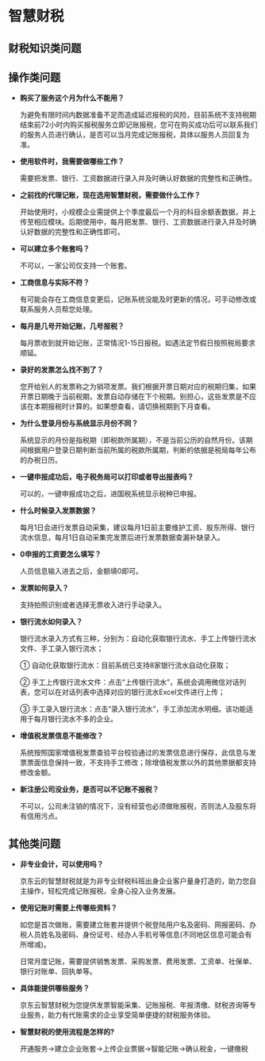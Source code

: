 # 智慧财税

## 财税知识类问题


## 操作类问题

- **购买了服务这个月为什么不能用？**

  为避免有限时间内数据准备不足而造成延迟报税的风险，目前系统不支持税期结束前72小时内购买报税服务立即记账报税，您可在购买成功后可以联系我们的服务人员进行确认，是否可以当月完成记账报税，具体以服务人员回复为准。

- **使用软件时，我需要做哪些工作？**

  需要把发票、银行、工资数据进行录入并及时确认好数据的完整性和正确性。

- **之前找的代理记账，现在选用智慧财税，需要做什么工作？**

  开始使用时，小规模企业需提供上个季度最后一个月的科目余额表数据，并上传至相应模块。后期使用中，每月把发票、银行、工资数据进行录入并及时确认好数据的完整性和正确性即可。

- **可以建立多个账套吗？**

  不可以，一家公司仅支持一个账套。

- **工商信息与实际不符？**

  有可能会存在工商信息变更后，记账系统没能及时更新的情况，可手动修改或联系服务人员帮您处理。

- **每月是几号开始记账，几号报税？**

  每月票收到就开始记账，正常情况1-15日报税。如遇法定节假日按照税局要求顺延。

- **录好的发票怎么找不到了？**

  您开给别人的发票称之为销项发票。我们根据开票日期对应的税期归集，如果开票日期晚于当前税期，发票自动存储在下个税期。别担心，这些发票是不应该在本期报税时计算的。如果想查看，请切换税期到下月查看。

- **为什么登录月份与系统显示月份不同？**

  系统显示的月份是指税期（即税款所属期），不是当前公历的自然月份。该期间根据用户登录日期判断当前所属的税款所属期，判断的依据是税局每年公布的办税日历。

- **一键申报成功后，电子税务局可以打印或者导出报表吗？**

  可以的，一键申报成功之后，进国税系统显示税种已申报。

- **什么时候录入发票数据？**

  每月1日会进行发票自动采集，建议每月1日前主要维护工资、股东所得、银行流水信息，每月1日自动采集完发票后进行发票数据查漏补缺录入。

- **0申报的工资要怎么填写？**

  人员信息输入进去之后，金额填0即可。

- **发票如何录入？**

  支持拍照识别或者选择无票收入进行手动录入。

- **银行流水如何录入？**

  银行流水录入方式有三种，分别为：自动化获取银行流水、手工上传银行流水文件、手工录入银行流水；
  
   ① 自动化获取银行流水：目前系统已支持8家银行流水自动化获取；
   
   ② 手工上传银行流水文件：点击“上传银行流水”，系统会调用微信对话列表，您可以在对话列表中选择对应的银行流水Excel文件进行上传；
   
   ③ 手工录入银行流水：点击“录入银行流水”，手工添加流水明细。该功能适用于每月银行流水不多的企业。

- **增值税发票信息不能修改？**

  系统按照国家增值税发票查验平台校验通过的发票信息进行保存，此信息与发票票面信息保持一致，不支持手工修改；除增值税发票以外的其他票据都支持修改金额。

- **新注册公司没业务，是否可以不记账不报税？**

  不可以，公司未注销的情况下，没有经营也必须做账报税，否则法人及股东将有信用污点。


## 其他类问题

- **非专业会计，可以使用吗？**

  京东云的智慧财税就是为非专业财税科班出身企业客户量身打造的，助力您自主操作，轻松完成记账报税，全身心投入业务发展。

- **使用记账时需要上传哪些资料？**

  如您是首次做账，需要建立账套并提供个税登陆用户名及密码、网报密码、办税人员姓名及密码、身份证号、经办人手机号等信息(不同地区信息可能会有所增减)。 

  日常月度记账，需要提供销售发票、采购发票、费用发票、工资单、社保单、银行对账单、回执单等。

- **具体能提供哪些服务？**

  京东云智慧财税为您提供发票智能采集、记账报税、年报清缴、财税咨询等专业服务，助力有代账需求的企业享受简单便捷的财税服务体验。

- **智慧财税的使用流程是怎样的?**

  开通服务→建立企业账套→上传企业票据→智能记账→确认税金，一键缴税
